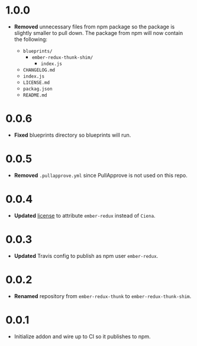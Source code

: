 # 1.0.0

* **Removed** unnecessary files from npm package so the package is slightly smaller to pull down. The package from npm will now contain the following:

  *  `blueprints/`
     * `ember-redux-thunk-shim/`
       * `index.js`
  * `CHANGELOG.md`
  * `index.js`
  * `LICENSE.md`
  * `packag.json`
  * `README.md`

# 0.0.6

* **Fixed** blueprints directory so blueprints will run.


# 0.0.5

* **Removed** `.pullapprove.yml` since PullApprove is not used on this repo.


# 0.0.4

* **Updated** [license](LICENSE) to attribute `ember-redux` instead of `Ciena`.


# 0.0.3

* **Updated** Travis config to publish as npm user `ember-redux`.


# 0.0.2

* **Renamed** repository from `ember-redux-thunk` to `ember-redux-thunk-shim`.


# 0.0.1

* Initialize addon and wire up to CI so it publishes to npm.



